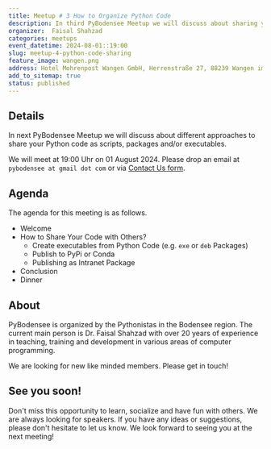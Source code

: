 ```yaml
---
title: Meetup # 3 How to Organize Python Code
description: In third PyBodensee Meetup we will discuss about sharing your Python Code with others.
organizer:  Faisal Shahzad
categories: meetups
event_datetime: 2024-08-01::19:00
slug: meetup-4-python-code-sharing
feature_image: wangen.png
address: Hotel Mohrenpost Wangen GmbH, Herrenstraße 27, 88239 Wangen im Allgaeu, Germany
add_to_sitemap: true
status: published
---
```


## Details
In next PyBodensee Meetup we will discuss about different approaches to share your Python code as scripts, packages and/or executables.

We will meet at 19:00 Uhr on 01 August 2024. Please drop an email at ``pybodensee at gmail dot com`` or via [Contact Us form](/pages/contact/).

## Agenda

The agenda for this meeting is as follows. 

- Welcome
- How to Share Your Code with Others?
    - Create executables from Python Code (e.g. `exe` or `deb` Packages)
    - Publish to PyPi or Conda
    - Publishing as Intranet Package 
- Conclusion
- Dinner

## About

PyBodensee is organized by the Pythonistas in the Bodensee region. The current main person is Dr. Faisal Shahzad with over 20 years of experience in teaching, training and development in various areas of computer programming.

We are looking for new like minded members. Please get in touch!


## See you soon!
Don't miss this opportunity to learn, socialize and have fun with others. We are always looking for speakers. If you have any ideas or suggestions, please don't hesitate to let us know. We look forward to seeing you at the next meeting!